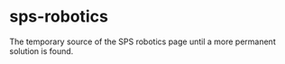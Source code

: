 
# sps-robotics
The temporary source of the SPS robotics page until a more permanent solution is found.
